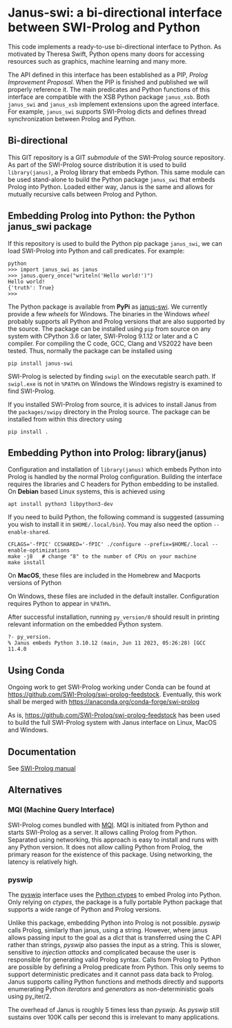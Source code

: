 # Janus-swi: a bi-directional interface between SWI-Prolog and Python

This  code  implements  a  ready-to-use  bi-directional  interface  to
Python.  As  motivated by Theresa  Swift, Python opens many  doors for
accessing resources such as graphics, machine learning and many more.

The  API defined  in this  interface has  been established  as a  PIP,
_Prolog Improvement Proposal_.  When the PIP is finished and published
we  will  properly  reference  it.  The  main  predicates  and  Python
functions of this interface are compatible with the XSB Python package
`janus_xsb`.   Both `janus_swi`  and `janus_xsb`  implement extensions
upon  the   agreed  interface.   For  example,   `janus_swi`  supports
SWI-Prolog dicts and defines thread synchronization between Prolog and
Python.


## Bi-directional

This  GIT repository  is a  GIT _submodule_  of the  SWI-Prolog source
repository.  As part of the  SWI-Prolog source distribution it is used
to build `library(janus)`, a Prolog  library that embeds Python.  This
same  module can  be  used  stand-alone to  build  the Python  package
`janus_swi` that embeds Prolog into  Python.  Loaded either way, Janus
is the same and allows for mutually recursive calls between Prolog and
Python.


## Embedding Prolog into Python: the Python janus_swi package

If  this  repository   is  used  to  build  the   Python  pip  package
`janus_swi`, we can  load SWI-Prolog into Python  and call predicates.
For example:

    python
	>>> import janus_swi as janus
	>>> janus.query_once("writeln('Hello world!')")
	Hello world!
	{'truth': True}
	>>>

The    Python    package    is     available    from    __PyPi__    as
[janus-swi](https://pypi.org/project/janus-swi/).      We    currently
provide  a few  _wheels_ for  Windows.   The binaries  in the  Windows
_wheel_ probably supports all Python and Prolog versions that are also
supported by  the source.   The package can  be installed  using `pip`
from source on any system with CPython 3.6 or later, SWI-Prolog 9.1.12
or later and a  C compiler.  For compiling the C  code, GCC, Clang and
VS2022 have been tested.  Thus,  normally the package can be installed
using

    pip install janus-swi

SWI-Prolog is  selected by  finding `swipl`  on the  executable search
path.   If `swipl.exe`  is not  in ``%PATH%``  on Windows  the Windows
registry is examined to find SWI-Prolog.

If  you installed  SWI-Prolog from  source, it  is advices  to install
Janus from the  `packages/swipy` directory in the  Prolog source.  The
package can be installed from within this directory using

    pip install .


## Embedding Python into Prolog: library(janus)

Configuration and installation of `library(janus)` which embeds Python
into Prolog is  handled by the normal  Prolog configuration.  Building
the  interface  requires  the  libraries  and  C  headers  for  Python
embedding to be installed.  On __Debian__ based Linux systems, this is
achieved using

    apt install python3 libpython3-dev

If  you need  to  build  Python, the  following  command is  suggested
(assuming you wish to install  it in `$HOME/.local/bin`). You may also
need the option `--enable-shared`.

    CFLAGS='-fPIC' CCSHARED='-fPIC' ./configure --prefix=$HOME/.local --enable-optimizations
    make -j8   # change "8" to the number of CPUs on your machine
    make install

On __MacOS__,  these files are  included in the Homebrew  and Macports
versions of Python

On  Windows,  these  files  are included  in  the  default  installer.
Configuration requires Python to appear in ``%PATH%``.

After successful installation, running `py_version/0` should result in
printing relevant information on the embedded Python system.

    ?- py_version.
	% Janus embeds Python 3.10.12 (main, Jun 11 2023, 05:26:28) [GCC 11.4.0


## Using Conda

Ongoing work  to get SWI-Prolog  working under  Conda can be  found at
https://github.com/SWI-Prolog/swi-prolog-feedstock.   Eventually, this
work shall be merged with https://anaconda.org/conda-forge/swi-prolog

As  is,  https://github.com/SWI-Prolog/swi-prolog-feedstock  has  been
used  to build  the full  SWI-Prolog  system with  Janus interface  on
Linux, MacOS and Windows.


## Documentation

See [SWI-Prolog manual](https://www.swi-prolog.org/pldoc/package/janus)


## Alternatives

### MQI (Machine Query Interface)

SWI-Prolog               comes              bundled               with
[MQI](https://www.swi-prolog.org/pldoc/package/mqi).  MQI is initiated
from  Python and  starts SWI-Prolog  as a  server.  It  allows calling
Prolog from Python.  Separated using networking, this approach is easy
to  install and  runs  with any  Python version.   It  does not  allow
calling Python  from Prolog, the  primary reason for the  existence of
this package.  Using networking, the latency is relatively high.

### pyswip

The   [pyswip](https://github.com/yuce/pyswip)   interface  uses   the
[Python    ctypes](https://docs.python.org/3/library/ctypes.html)   to
embed Prolog into Python.  Only relying  on _ctypes_, the package is a
fully portable Python package that supports a wide range of Python and
Prolog versions.

Unlike this  package, embedding  Python into  Prolog is  not possible.
_pyswip_ calls Prolog, similarly than janus, using a string.  However,
where  janus allows  passing input  to the  goal as  a _dict_  that is
transferred using the C API  rather than strings, _pyswip_ also passes
the  input as  a  string.   This is  slower,  sensitive to  _injection
attacks_  and   complicated  because  the  user   is  responsible  for
generating  valid Prolog  syntax.   Calls from  Prolog  to Python  are
possible by defining a Prolog  predicate from Python.  This only seems
to support  deterministic predicates and  it cannot pass data  back to
Prolog.  Janus supports calling  Python functions and methods directly
and  supports  enumerating  Python  _iterators_  and  _generators_  as
non-deterministic goals using py_iter/2.

The  overhead of  Janus is  roughly 5  times less  than _pyswip_.   As
_pyswip_ still sustains over 100K  calls per second this is irrelevant
to many applications.
